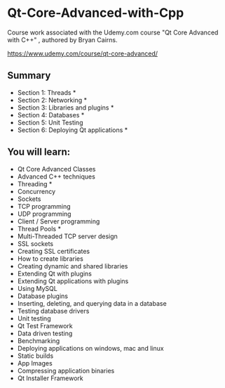 # Qt-Core-Advanced-with-Cpp
Course work associated with the Udemy.com course "Qt Core Advanced with C++" , authored by Bryan Cairns.

https://www.udemy.com/course/qt-core-advanced/


## Summary
* Section 1: Threads *
* Section 2: Networking *
* Section 3: Libraries and plugins *
* Section 4: Databases *
* Section 5: Unit Testing
* Section 6: Deploying Qt applications *



## You will learn:
* Qt Core Advanced Classes
* Advanced C++ techniques
* Threading *
* Concurrency
* Sockets
* TCP programming
* UDP programming
* Client / Server programming
* Thread Pools *
* Multi-Threaded TCP server design
* SSL sockets
* Creating SSL certificates
* How to create libraries
* Creating dynamic and shared libraries
* Extending Qt with plugins
* Extending Qt applications with plugins
* Using MySQL
* Database plugins
* Inserting, deleting, and querying data in a database
* Testing database drivers
* Unit testing
* Qt Test Framework
* Data driven testing
* Benchmarking
* Deploying applications on windows, mac and linux
* Static builds
* App Images
* Compressing application binaries
* Qt Installer Framework
